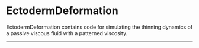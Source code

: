 # EctodermDeformation

EctodermDeformation contains code for simulating the thinning dynamics of a passive viscous fluid with a patterned viscosity.



-----------------------------------------------------------------------


